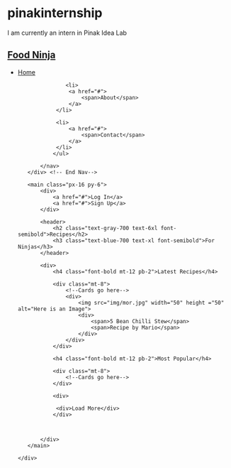 # pinakinternship
I am currently an intern in Pinak Idea Lab
<!DOCTYPE html>
<html lang="en">
<head>
    <meta charset="UTF-8">
    <meta http-equiv="X-UA-Compatible" content="IE=edge">
    <meta name="viewport" content="width=device-width, initial-scale=1.0">
    <title>Index</title>
    <link rel="stylesheet" href="output.css">
</head>
<body class="text-red-700">


   <div> <!--  Content Wrapper -->
       <div>
           <nav>
               <div>
                   <h1 class="font-bold uppercase p-4">
                       <a href="/">Food Ninja</a>
                   </h1>
               </div>
               <ul>
                   <li class="text-gray-700 font-bold">
                       <a href="#">
                           <span>Home</span>
                       </a>
                   </li>

                   <li>
                    <a href="#">
                        <span>About</span>
                    </a>
                </li>

                <li>
                    <a href="#">
                        <span>Contact</span>
                    </a>
                </li>
               </ul>

           </nav>
       </div> <!-- End Nav-->

       <main class="px-16 py-6">
           <div>
               <a href="#">Log In</a>
               <a href="#">Sign Up</a>
           </div>

           <header>
               <h2 class="text-gray-700 text-6xl font-semibold">Recipes</h2>
               <h3 class="text-blue-700 text-xl font-semibold">For Ninjas</h3>
           </header>

           <div>
               <h4 class="font-bold mt-12 pb-2">Latest Recipes</h4>

               <div class="mt-8">
                   <!--Cards go here-->
                   <div>
                       <img src="img/mor.jpg" width="50" height ="50" alt="Here is an Image">
                       <div>
                           <span>5 Bean Chilli Stew</span>
                           <span>Recipe by Mario</span>
                       </div>
                   </div>
               </div>
               
               <h4 class="font-bold mt-12 pb-2">Most Popular</h4>

               <div class="mt-8">
                   <!--Cards go here-->
               </div>

               <div>

                <div>Load More</div>
               </div>



           </div>
       </main>

    </div>
   
</body>
</html>
